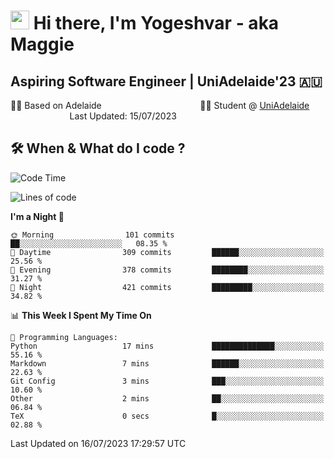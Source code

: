 <h1><img src="https://emojis.slackmojis.com/emojis/images/1531849430/4246/blob-sunglasses.gif?1531849430" width="30"/> Hi there, I'm Yogeshvar - aka Maggie</h1>

## Aspiring Software Engineer | UniAdelaide'23 🇦🇺  
🏂🏻  Based on Adelaide &nbsp;&nbsp;&nbsp;&nbsp;&nbsp;&nbsp;&nbsp;&nbsp;&nbsp;&nbsp;&nbsp;&nbsp;&nbsp;&nbsp;&nbsp;&nbsp;&nbsp;&nbsp;&nbsp;&nbsp;&nbsp;&nbsp;&nbsp;&nbsp;&nbsp;&nbsp;&nbsp;&nbsp;&nbsp;&nbsp;&nbsp;&nbsp;&nbsp;&nbsp;&nbsp;&nbsp;&nbsp;&nbsp;&nbsp;👨‍💻 Student @ [UniAdelaide](https://www.adelaide.edu.au)   &nbsp;&nbsp;&nbsp;&nbsp;&nbsp;&nbsp;&nbsp;&nbsp;&nbsp;&nbsp;&nbsp;&nbsp;&nbsp;&nbsp;&nbsp;&nbsp;&nbsp;&nbsp;&nbsp;&nbsp;&nbsp;&nbsp;&nbsp;&nbsp;Last Updated: 15/07/2023

## 🛠 When & What do I code ?  

<!--START_SECTION:waka-->
![Code Time](http://img.shields.io/badge/Code%20Time-2%2C273%20hrs%2031%20mins-blue)

![Lines of code](https://img.shields.io/badge/From%20Hello%20World%20I%27ve%20Written-4.0%20million%20lines%20of%20code-blue)

**I'm a Night 🦉** 

```text
🌞 Morning                101 commits         ██░░░░░░░░░░░░░░░░░░░░░░░   08.35 % 
🌆 Daytime                309 commits         ██████░░░░░░░░░░░░░░░░░░░   25.56 % 
🌃 Evening                378 commits         ████████░░░░░░░░░░░░░░░░░   31.27 % 
🌙 Night                  421 commits         █████████░░░░░░░░░░░░░░░░   34.82 % 
```


📊 **This Week I Spent My Time On** 

```text
💬 Programming Languages: 
Python                   17 mins             ██████████████░░░░░░░░░░░   55.16 % 
Markdown                 7 mins              ██████░░░░░░░░░░░░░░░░░░░   22.63 % 
Git Config               3 mins              ███░░░░░░░░░░░░░░░░░░░░░░   10.60 % 
Other                    2 mins              ██░░░░░░░░░░░░░░░░░░░░░░░   06.84 % 
TeX                      0 secs              █░░░░░░░░░░░░░░░░░░░░░░░░   02.88 % 
```


 Last Updated on 16/07/2023 17:29:57 UTC
<!--END_SECTION:waka-->
